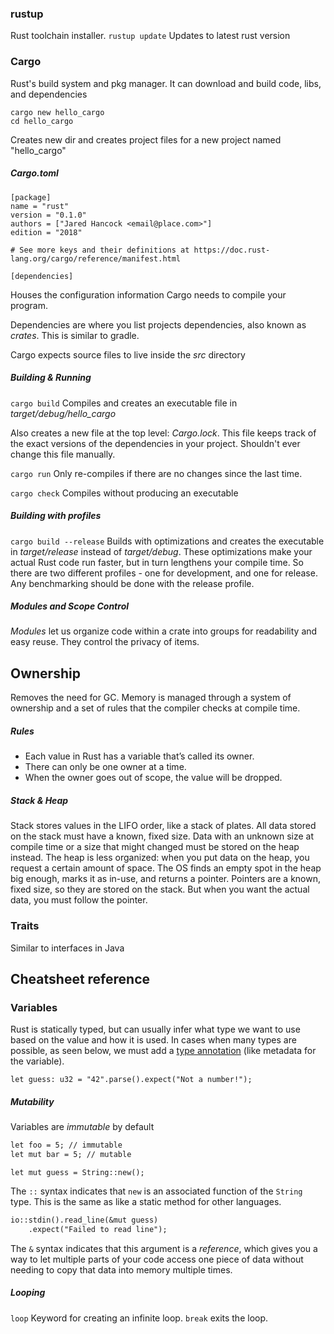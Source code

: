 
### rustup
Rust toolchain installer.
`rustup update` Updates to latest rust version

### Cargo
Rust's build system and pkg manager. It can download and build code, libs, and dependencies
```
cargo new hello_cargo
cd hello_cargo
```
Creates new dir and creates project files for a new project named "hello_cargo"
 
 ##### Cargo.toml
 ```
[package]
name = "rust"
version = "0.1.0"
authors = ["Jared Hancock <email@place.com>"]
edition = "2018"

# See more keys and their definitions at https://doc.rust-lang.org/cargo/reference/manifest.html

[dependencies]

```
Houses the configuration information Cargo needs to compile your program. 

Dependencies are where you list projects dependencies, also known as *crates*. This is similar to gradle.

Cargo expects source files to live inside the *src* directory

##### Building & Running
`cargo build`
Compiles and creates an executable file in *target/debug/hello_cargo*

Also creates a new file at the top level: *Cargo.lock*. This file keeps track of the exact versions of the dependencies in your 
project. Shouldn't ever change this file manually.

`cargo run`
Only re-compiles if there are no changes since the last time.

`cargo check` Compiles without producing an executable


##### Building with profiles
`cargo build --release` Builds with optimizations and creates the executable in *target/release* instead of *target/debug*.
These optimizations make your actual Rust code run faster, but in turn lengthens your compile time. So there are two different 
profiles - one for development, and one for release. Any benchmarking should be done with the release profile.

##### Modules and Scope Control
*Modules* let us organize code within a crate into groups for readability and easy reuse. They control the privacy of items. 


## Ownership
Removes the need for GC. Memory is managed through a system of ownership and a set of rules that the compiler checks at compile
time.

##### Rules
* Each value in Rust has a variable that’s called its owner.
* There can only be one owner at a time.
* When the owner goes out of scope, the value will be dropped.

##### Stack & Heap
Stack stores values in the LIFO order, like a stack of plates. All data stored on the stack must have a known, fixed size. Data
with an unknown size at compile time or a size that might changed must be stored on the heap instead. The heap is less organized:
when you put data on the heap, you request a certain amount of space. The OS finds an empty spot in the heap big enough, marks it 
as in-use, and returns a pointer. Pointers are a known, fixed size, so they are stored on the stack. But when you want the actual
data, you must follow the pointer. 

### Traits
Similar to interfaces in Java

## Cheatsheet reference

### Variables
Rust is statically typed, but can usually infer what type we want to use based on the value and how it is used. In cases when many
types are possible, as seen below, we must add a [type annotation](https://doc.rust-lang.org/book/ch03-02-data-types.html) 
(like metadata for the variable).

`let guess: u32 = "42".parse().expect("Not a number!");`


##### Mutability
Variables are *immutable* by default
```markdown
let foo = 5; // immutable
let mut bar = 5; // mutable
```

```
let mut guess = String::new();
```
The `::` syntax indicates that `new` is an associated function of the `String` type. This is the same as like a static method for 
other languages. 

```markdown
io::stdin().read_line(&mut guess)
    .expect("Failed to read line");
```
The `&` syntax indicates that this argument is a *reference*, which gives you a way to let multiple parts of your code access 
one piece of data without needing to copy that data into memory multiple times. 

##### Looping
`loop` Keyword for creating an infinite loop. `break` exits the loop.


